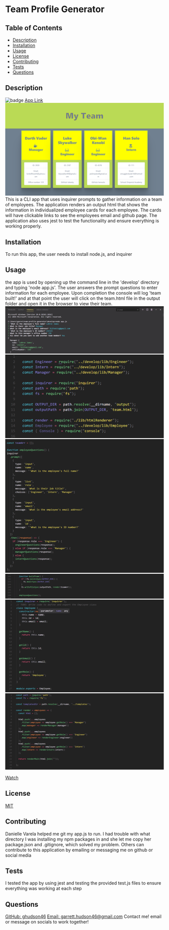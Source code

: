 # Team Profile Generator
  ## Table of Contents
  - [Description](#Description)
  - [Installation](#Installation)
  - [Usage](#Usage)
  - [License](#License)
  - [Contributing](#Contributing)
  - [Tests](#Tests)
  - [Questions](#Questions)
  ## Description
  ![badge](https://img.shields.io/badge/License-MIT-yellow.svg)
  [App Link](https://github.com/ghudson46/team-profile-generator)
  ![App Img](assets\team-generator-img.png)
  This is a CLI app that uses inquirer prompts to gather information on a team of employees. The application renders an output html that shows the information in individualized employee cards for each employee. The cards will have clickable links to see the employees email and github page. The application also uses jest to test the functionality and ensure everything is working properly.
  ## Installation
  To run this app, the user needs to install node.js, and inquirer
  ## Usage
  the app is used by opening up the command line in the 'develop' directory and typing 'node app.js'. The user answers the prompt questions to enter information for each employee. Upon completion the console will log 'team built!' and at that point the user will click on the team.html file in the output folder and open it in the browser to view their team.
  ![App Img](assets\TPG1.png)
  ![App Img](assets\TPG2.png)
  ![App Img](assets\TPG3.png)
  ![App Img](assets\TPG4.png)
  ![App Img](assets\TPG5.png)
  ![App Img](assets\TPG6.png)
  
  [Watch](https://youtu.be/nyexjKjtTck)
  ## License
  [MIT](https://opensource.org/licenses/MIT)
  ## Contributing
  Danielle Varela helped me git my app.js to run. I had trouble with what directory I was installing my npm packages in and she let me copy her package.json and .gitignore, which solved my problem. Others can contribute to this application by emailing or messaging me on github or social media
  ## Tests
  I tested the app by using jest and testing the provided test.js files to ensure everything was working at each step
  ## Questions
  [GitHub: ghudson46](https://github.com/ghudson46)
  [Email: garrett.hudson46@gmail.com](garrett.hudson46@gmail.com)
  Contact me! email or message on socials to work together!
  
